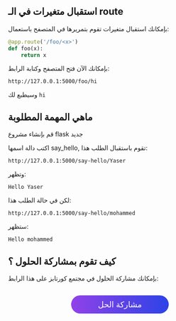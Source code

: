## استقبال متغيرات في الـ route

بإمكانك استقبال متغيرات تقوم بتمريرها في المتصفح باستعمال:

```python
@app.route('/foo/<x>')
def foo(x):
    return x
```

بإمكانك الآن فتح المتصفح وكتابة الرابط:

```
http://127.0.0.1:5000/foo/hi
```

وسيطبع لك `hi`

## ماهي المهمة المطلوبة

قم بإنشاء مشروع flask جديد

اكتب دالة اسمها say_hello, تقوم باستقبال الطلب هذا:

```
http://127.0.0.1:5000/say-hello/Yaser
```

وتظهر:

```
Hello Yaser
```

لكن في حالة الطلب هذا:

```
http://127.0.0.1:5000/say-hello/mohammed
```

ستظهر:

```
Hello mohammed
```

## كيف تقوم بمشاركة الحلول ؟

بإمكانك مشاركة الحلول في مجتمع كورتابز على هذا الرابط:

<a href="https://forums.coretabs.net/t/مشاركة-حلول-تجنب-النسخ-واللصق-باسخدام-الدوال/1159" style="display: block; width: 200px; background-color: #5355e8; background-image:linear-gradient(to left, #2d43e7, #9042e8); color:#fff; padding: 10px; margin: 30px auto; border-radius:100px; text-decoration: none; font-size: 18px; text-align: center;">مشاركة الحل</a>